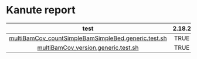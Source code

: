 #  Kanute report
|                                                              test                                                               | 2.18.2 | 2.19.1 | 2.17.0 | 2.21.0 | 2.22.0 | 
|:-------------------------------------------------------------------------------------------------------------------------------:|:------:|:------:|:------:|:------:|:------:| 
| [multiBamCov_countSimpleBamSimpleBed.generic.test.sh](../tests/multiBamCov/multiBamCov_countSimpleBamSimpleBed.generic.test.sh) |  TRUE  |  TRUE  |  TRUE  |  TRUE  |  TRUE  | 
|                 [multiBamCov_version.generic.test.sh](../tests/multiBamCov/multiBamCov_version.generic.test.sh)                 |  TRUE  | FALSE  | FALSE  | FALSE  | FALSE  |

